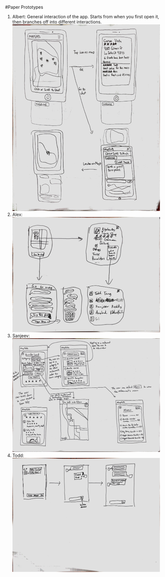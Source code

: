 #Paper Prototypes
1. Albert: General interaction of the app. Starts from when you first open it, then branches off into different interactions.
![Paper Prototype 1](./prototypes/again/albert.jpg "1")
2. Alex: 
![Paper Prototype 1](./prototypes/again/alex.jpg "2")
3. Sanjeev: 
![Paper Prototype 1](./prototypes/again/sanjeev.jpg "3")
4. Todd:  
![Paper Prototype 1](./prototypes/again/todd.jpg "4")